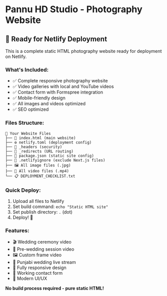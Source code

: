 # Pannu HD Studio - Photography Website

## 🚀 Ready for Netlify Deployment

This is a complete static HTML photography website ready for deployment on Netlify.

### What's Included:
- ✅ Complete responsive photography website
- ✅ Video galleries with local and YouTube videos
- ✅ Contact form with Formspree integration
- ✅ Mobile-friendly design
- ✅ All images and videos optimized
- ✅ SEO optimized

### Files Structure:
```
📁 Your Website Files
├── 📄 index.html (main website)
├── ⚙️ netlify.toml (deployment config)
├── 📄 _headers (security)
├── 📄 _redirects (URL routing)
├── 📄 package.json (static site config)
├── 📄 .netlifyignore (exclude Next.js files)
├── 🖼️ All image files (.jpg)
├── 🎥 All video files (.mp4)
└── 📋 DEPLOYMENT_CHECKLIST.txt
```

### Quick Deploy:
1. Upload all files to Netlify
2. Set build command: `echo "Static HTML site"`
3. Set publish directory: `.` (dot)
4. Deploy! 🎉

### Features:
- 🎬 Wedding ceremony video
- 💑 Pre-wedding session video  
- 🖼️ Custom frame video
- 🎥 Punjabi wedding live stream
- 📱 Fully responsive design
- 📧 Working contact form
- 🎨 Modern UI/UX

**No build process required - pure static HTML!**
